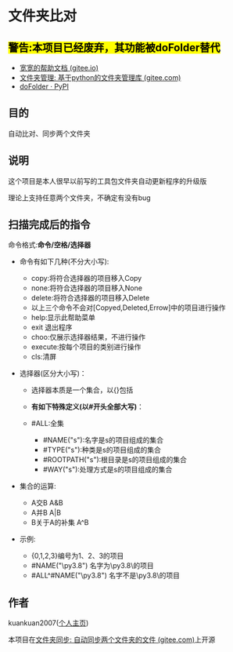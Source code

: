 # 文件夹比对

## <mark>警告:本项目已经废弃，其功能被doFolder替代</mark>

- [宽宽的帮助文档 (gitee.io)](https://kuankuan2007.gitee.io/docs/do-folder/)
- [文件夹管理: 基于python的文件夹管理库 (gitee.com)](https://gitee.com/kuankuan2007/do-folder)
- [doFolder · PyPI](https://pypi.org/project/doFolder/)

## 目的

自动比对、同步两个文件夹

## 说明

这个项目是本人很早以前写的工具包文件夹自动更新程序的升级版

理论上支持任意两个文件夹，不确定有没有bug

## 扫描完成后的指令

命令格式:**命令/空格/选择器**

+ 命令有如下几种(不分大小写):
  
     + copy:将符合选择器的项目移入Copy
     + none:将符合选择器的项目移入None
     + delete:将符合选择器的项目移入Delete
     + 以上三个命令不会对[Copyed,Deleted,Errow]中的项目进行操作
     + help:显示此帮助菜单
     + exit 退出程序
     + choo:仅展示选择器结果，不进行操作
     + execute:按每个项目的类别进行操作
     + cls:清屏

+ 选择器(区分大小写)：
  
     + 选择器本质是一个集合，以{}包括
  
     + **有如下特殊定义(以#开头全部大写)**：
  
     + \#ALL:全集
       
          + \#NAME("s"):名字是s的项目组成的集合
          + \#TYPE("s"):种类是s的项目组成的集合
          + \#ROOTPATH("s"):根目录是s的项目组成的集合
          + \#WAY("s"):处理方式是s的项目组成的集合

+ 集合的运算:
  
     + A交B A&B
     + A并B A|B
     + B关于A的补集 A^B

+ 示例:
  
     + {0,1,2,3}编号为1、2、3的项目
     + \#NAME("\py3.8") 名字为\py3.8\的项目
     + \#ALL^#NAME("\py3.8") 名字不是\py3.8\的项目

## 作者

kuankuan2007([个人主页](https://kuankuan2007.gitee.io))

本项目在[文件夹同步: 自动同步两个文件夹的文件 (gitee.com)](https://gitee.com/kuankuan2007/folder-synchronization)上开源

